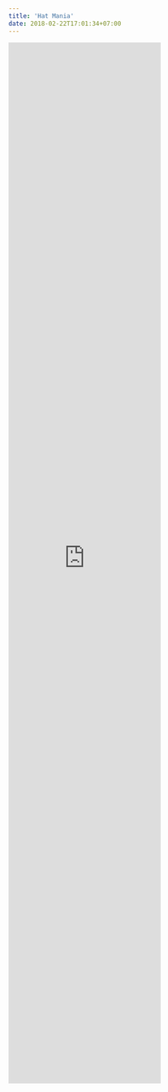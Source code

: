 ```yaml
---
title: 'Hat Mania'
date: 2018-02-22T17:01:34+07:00
---
```


<iframe id="redirect" src="https://www.payalleasy.com/adcomp/hat-mania.html width="100%" height="2050" frameborder="0" marginheight="0" marginwidth="0">Loading...</iframe>